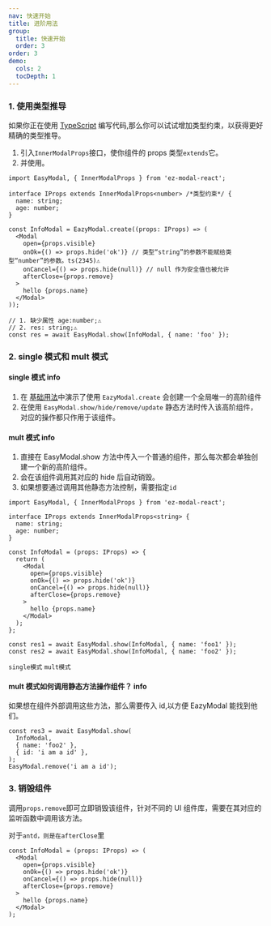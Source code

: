 ```yaml
---
nav: 快速开始
title: 进阶用法
group:
  title: 快速开始
  order: 3
order: 3
demo:
  cols: 2
  tocDepth: 1
---
```


### 1. 使用类型推导

如果你正在使用 <a href="https://www.typescriptlang.org/">TypeScript</a> 编写代码,那么你可以试试增加类型约束，以获得更好精确的类型推导。

1. 引入`InnerModalProps`接口，使你组件的 props 类型`extends`它。
2. 并使用。

```tsx {3,11,18,19} | pure
import EasyModal, { InnerModalProps } from 'ez-modal-react';

interface IProps extends InnerModalProps<number> /*类型约束*/ {
  name: string;
  age: number;
}

const InfoModal = EazyModal.create((props: IProps) => (
  <Modal
    open={props.visible}
    onOk={() => props.hide('ok')} // 类型“string”的参数不能赋给类型“number”的参数。ts(2345)⚠️
    onCancel={() => props.hide(null)} // null 作为安全值也被允许
    afterClose={props.remove}
  >
    hello {props.name}
  </Modal>
));

// 1. 缺少属性 age:number;⚠️
// 2. res: string;⚠️
const res = await EasyModal.show(InfoModal, { name: 'foo' });
```

### 2. single 模式和 mult 模式

#### single 模式 <Badge>info</Badge>

1. 在 <a href="/guide/base#示例">基础用法</a>中演示了使用 `EazyModal.create` 会创建一个全局唯一的高阶组件
2. 在使用 `EasyModal.show/hide/remove/update` 静态方法时传入该高阶组件，对应的操作都只作用于该组件。

#### mult 模式 <Badge>info</Badge>

1. 直接在 EasyModal.show 方法中传入一个普通的组件，那么每次都会单独创建一个新的高阶组件。
2. 会在该组件调用其对应的 hide 后自动销毁。
3. 如果想要通过调用其他静态方法控制，需要指定`id`

```tsx {20,21} | pure
import EasyModal, { InnerModalProps } from 'ez-modal-react';

interface IProps extends InnerModalProps<string> {
  name: string;
  age: number;
}

const InfoModal = (props: IProps) => {
  return (
    <Modal
      open={props.visible}
      onOk={() => props.hide('ok')}
      onCancel={() => props.hide(null)}
      afterClose={props.remove}
    >
      hello {props.name}
    </Modal>
  );
};

const res1 = await EasyModal.show(InfoModal, { name: 'foo1' });
const res2 = await EasyModal.show(InfoModal, { name: 'foo2' });
```

<!-- prettier-ignore -->
<code src="./demo/single.tsx" description="使用single模式" tocDepth={3} cols={2}>single模式</code>
<code src="./demo/mult.tsx" description="mult 模式示例" tocDepth={3} cols={2}>mult模式</code>

#### mult 模式如何调用静态方法操作组件？ <Badge>info</Badge>

如果想在组件外部调用这些方法，那么需要传入 id,以方便 EazyModal 能找到他们。

```tsx | pure
const res3 = await EasyModal.show(
  InfoModal,
  { name: 'foo2' },
  { id: 'i am a id' },
);
EasyModal.remove('i am a id');
```

<code src="./demo/updatemult.tsx" description='更新 mult 模式组件的示例'></code>

### 3. 销毁组件

调用`props.remove`即可立即销毁该组件，针对不同的 UI 组件库，需要在其对应的监听函数中调用该方法。

对于`antd，则是在afterClose`里

```tsx | pure
const InfoModal = (props: IProps) => (
  <Modal
    open={props.visible}
    onOk={() => props.hide('ok')}
    onCancel={() => props.hide(null)}
    afterClose={props.remove}
  >
    hello {props.name}
  </Modal>
);
```
